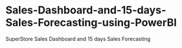 # Sales-Dashboard-and-15-days-Sales-Forecasting-using-PowerBI
SuperStore Sales Dashboard and 15 days Sales Forecasting 

